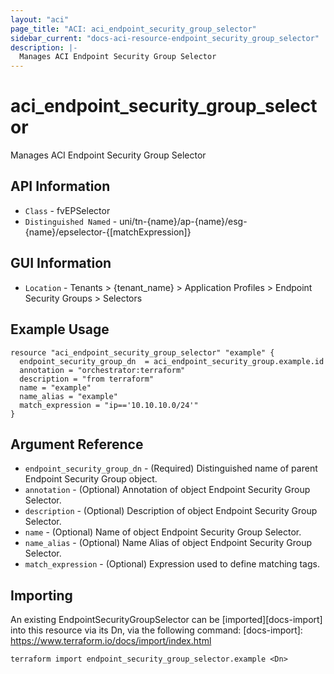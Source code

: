 ```yaml
---
layout: "aci"
page_title: "ACI: aci_endpoint_security_group_selector"
sidebar_current: "docs-aci-resource-endpoint_security_group_selector"
description: |-
  Manages ACI Endpoint Security Group Selector
---
```


# aci_endpoint_security_group_selector #

Manages ACI Endpoint Security Group Selector

## API Information ##

* `Class` - fvEPSelector
* `Distinguished Named` - uni/tn-{name}/ap-{name}/esg-{name}/epselector-{[matchExpression]}

## GUI Information ##

* `Location` - Tenants > {tenant_name} > Application Profiles > Endpoint Security Groups > Selectors

## Example Usage ##

```hcl
resource "aci_endpoint_security_group_selector" "example" {
  endpoint_security_group_dn  = aci_endpoint_security_group.example.id
  annotation = "orchestrator:terraform"
  description = "from terraform"
  name = "example"
  name_alias = "example"
  match_expression = "ip=='10.10.10.0/24'"
}
```

## Argument Reference ##

* `endpoint_security_group_dn` - (Required) Distinguished name of parent Endpoint Security Group object.
* `annotation` - (Optional) Annotation of object Endpoint Security Group Selector.
* `description` - (Optional) Description of object Endpoint Security Group Selector.
* `name` - (Optional) Name of object Endpoint Security Group Selector.
* `name_alias` - (Optional) Name Alias of object Endpoint Security Group Selector.
* `match_expression` - (Optional) Expression used to define matching tags.  

## Importing ##

An existing EndpointSecurityGroupSelector can be [imported][docs-import] into this resource via its Dn, via the following command:
[docs-import]: https://www.terraform.io/docs/import/index.html

```
terraform import endpoint_security_group_selector.example <Dn>
```
